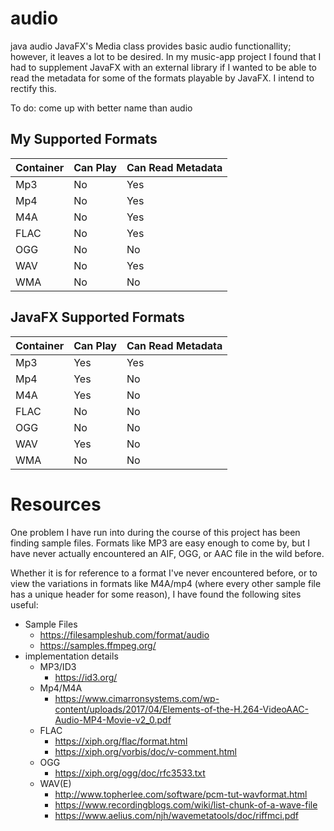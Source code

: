 # audio
java audio
JavaFX's Media class provides basic audio functionallity; however, it leaves a lot to be desired. In my music-app project I found that I had to supplement JavaFX with an external library if I wanted to be able to read the metadata for some of the formats playable by JavaFX. I intend to rectify this.

To do: come up with better name than audio

## My Supported Formats
| Container | Can Play | Can Read Metadata |
| :- | :- | :- |
| Mp3 | No | Yes |
| Mp4 | No | Yes |
| M4A | No | Yes |
| FLAC | No | Yes |
| OGG| No | No |
| WAV | No | Yes |
| WMA | No | No |

## JavaFX Supported Formats
| Container | Can Play | Can Read Metadata |
| :- | :- | :- |
| Mp3 | Yes | Yes |
| Mp4 | Yes | No |
| M4A | Yes | No |
| FLAC | No | No |
| OGG| No | No |
| WAV | Yes | No |
| WMA | No | No |

# Resources
One problem I have run into during the course of this project has been finding sample files. Formats like MP3 are easy enough to come by, but I have never actually encountered an AIF, OGG, or AAC file in the wild before. 

Whether it is for reference to a format I've never encountered before, or to view the variations in formats like M4A/mp4 (where every other sample file has a unique header for some reason), I have found the following sites useful:
* Sample Files
  * https://filesampleshub.com/format/audio
  * https://samples.ffmpeg.org/
* implementation details
  * MP3/ID3
    * https://id3.org/
  * Mp4/M4A
    * https://www.cimarronsystems.com/wp-content/uploads/2017/04/Elements-of-the-H.264-VideoAAC-Audio-MP4-Movie-v2_0.pdf
  * FLAC
    * https://xiph.org/flac/format.html
    * https://xiph.org/vorbis/doc/v-comment.html
  * OGG
    * https://xiph.org/ogg/doc/rfc3533.txt
  * WAV(E)
    * http://www.topherlee.com/software/pcm-tut-wavformat.html
    * https://www.recordingblogs.com/wiki/list-chunk-of-a-wave-file
    * https://www.aelius.com/njh/wavemetatools/doc/riffmci.pdf
 
